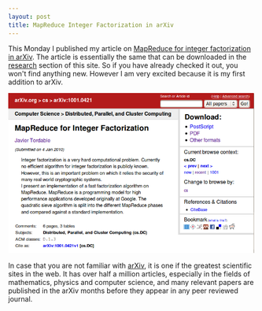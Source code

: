 ```yaml
---
layout: post
title: MapReduce Integer Factorization in arXiv
---
```


<p>
This Monday I published my article on
<a href="http://arxiv.org/abs/1001.0421">MapReduce for integer factorization
  in arXiv</a>. The article is essentially the same that can be downloaded
in the <a href="/research">research</a> section of this site. So if you have
already checked it out, you won't find anything new. However I am very excited
because it is my first addition to arXiv.
</p>

<img src="/images/mapreduce-integer-factorization-arxiv.png"
    alt="MapReduce for Integer Factorization in arXiv." />

<p>
In case that you are not familiar with
<a href="http://www.arxiv.org">arXiv</a>, it is one if the greatest scientific
sites in the web. It has over half a million articles, especially in the
fields of mathematics, physics and computer science, and many relevant papers
are published in the arXiv months before they appear in any peer reviewed
journal.
</p>
